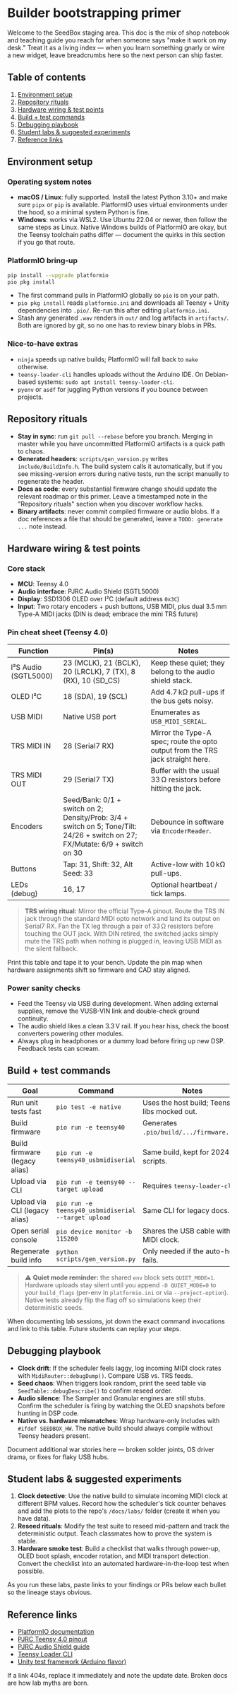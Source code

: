 # Builder bootstrapping primer

Welcome to the SeedBox staging area. This doc is the mix of shop notebook and
teaching guide you reach for when someone says "make it work on my desk." Treat
it as a living index — when you learn something gnarly or wire a new widget,
leave breadcrumbs here so the next person can ship faster.

## Table of contents

1. [Environment setup](#environment-setup)
2. [Repository rituals](#repository-rituals)
3. [Hardware wiring & test points](#hardware-wiring--test-points)
4. [Build + test commands](#build--test-commands)
5. [Debugging playbook](#debugging-playbook)
6. [Student labs & suggested experiments](#student-labs--suggested-experiments)
7. [Reference links](#reference-links)

## Environment setup

### Operating system notes

- **macOS / Linux**: fully supported. Install the latest Python 3.10+ and make
  sure `pipx` or `pip` is available. PlatformIO uses virtual environments under
  the hood, so a minimal system Python is fine.
- **Windows**: works via WSL2. Use Ubuntu 22.04 or newer, then follow the same
  steps as Linux. Native Windows builds of PlatformIO are okay, but the Teensy
  toolchain paths differ — document the quirks in this section if you go that
  route.

### PlatformIO bring-up

```bash
pip install --upgrade platformio
pio pkg install
```

- The first command pulls in PlatformIO globally so `pio` is on your path.
- `pio pkg install` reads `platformio.ini` and downloads all Teensy + Unity
  dependencies into `.pio/`. Re-run this after editing `platformio.ini`.
- Stash any generated `.wav` renders in `out/` and log artifacts in `artifacts/`.
  Both are ignored by git, so no one has to review binary blobs in PRs.

### Nice-to-have extras

- `ninja` speeds up native builds; PlatformIO will fall back to `make` otherwise.
- `teensy-loader-cli` handles uploads without the Arduino IDE. On Debian-based
  systems: `sudo apt install teensy-loader-cli`.
- `pyenv` or `asdf` for juggling Python versions if you bounce between projects.

## Repository rituals

- **Stay in sync**: run `git pull --rebase` before you branch. Merging in master
  while you have uncommitted PlatformIO artifacts is a quick path to chaos.
- **Generated headers**: `scripts/gen_version.py` writes `include/BuildInfo.h`.
  The build system calls it automatically, but if you see missing-version errors
  during native tests, run the script manually to regenerate the header.
- **Docs as code**: every substantial firmware change should update the relevant
  roadmap or this primer. Leave a timestamped note in the "Repository rituals"
  section when you discover workflow hacks.
- **Binary artifacts**: never commit compiled firmware or audio blobs. If a doc
  references a file that should be generated, leave a `TODO: generate ...` note
  instead.

## Hardware wiring & test points

### Core stack

- **MCU**: Teensy 4.0
- **Audio interface**: PJRC Audio Shield (SGTL5000)
- **Display**: SSD1306 OLED over I²C (default address `0x3C`)
- **Input**: Two rotary encoders + push buttons, USB MIDI, plus dual 3.5 mm
  Type-A MIDI jacks (DIN is dead; embrace the mini TRS future)

### Pin cheat sheet (Teensy 4.0)

| Function | Pin(s) | Notes |
|----------|--------|-------|
| I²S Audio (SGTL5000) | 23 (MCLK), 21 (BCLK), 20 (LRCLK), 7 (TX), 8 (RX), 10 (SD_CS) | Keep these quiet; they belong to the audio shield stack. |
| OLED I²C | 18 (SDA), 19 (SCL) | Add 4.7 kΩ pull-ups if the bus gets noisy. |
| USB MIDI | Native USB port | Enumerates as `USB_MIDI_SERIAL`. |
| TRS MIDI IN | 28 (Serial7 RX) | Mirror the Type-A spec; route the opto output from the TRS jack straight here. |
| TRS MIDI OUT | 29 (Serial7 TX) | Buffer with the usual 33 Ω resistors before hitting the jack. |
| Encoders | Seed/Bank: 0/1 + switch on 2; Density/Prob: 3/4 + switch on 5; Tone/Tilt: 24/26 + switch on 27; FX/Mutate: 6/9 + switch on 30 | Debounce in software via `EncoderReader`. |
| Buttons | Tap: 31, Shift: 32, Alt Seed: 33 | Active-low with 10 kΩ pull-ups. |
| LEDs (debug) | 16, 17 | Optional heartbeat / tick lamps. |

> **TRS wiring ritual:** Mirror the official Type-A pinout. Route the TRS IN jack
> through the standard MIDI opto network and land its output on Serial7 RX. Fan
> the TX leg through a pair of 33 Ω resistors before touching the OUT jack. With
> DIN retired, the switched jacks simply mute the TRS path when nothing is
> plugged in, leaving USB MIDI as the silent fallback.

Print this table and tape it to your bench. Update the pin map when hardware
assignments shift so firmware and CAD stay aligned.

### Power sanity checks

- Feed the Teensy via USB during development. When adding external supplies,
  remove the VUSB-VIN link and double-check ground continuity.
- The audio shield likes a clean 3.3 V rail. If you hear hiss, check the boost
  converters powering other modules.
- Always plug in headphones or a dummy load before firing up new DSP. Feedback
  tests can scream.

## Build + test commands

| Goal | Command | Notes |
|------|---------|-------|
| Run unit tests fast | `pio test -e native` | Uses the host build; Teensy libs mocked out. |
| Build firmware | `pio run -e teensy40` | Generates `.pio/build/.../firmware.hex`. |
| Build firmware (legacy alias) | `pio run -e teensy40_usbmidiserial` | Same build, kept for 2024 scripts. |
| Upload via CLI | `pio run -e teensy40 --target upload` | Requires `teensy-loader-cli`. |
| Upload via CLI (legacy alias) | `pio run -e teensy40_usbmidiserial --target upload` | Same CLI for legacy docs. |
| Open serial console | `pio device monitor -b 115200` | Shares the USB cable with MIDI clock. |
| Regenerate build info | `python scripts/gen_version.py` | Only needed if the auto-hook fails. |

> ⚠️ **Quiet mode reminder:** the shared `env` block sets `QUIET_MODE=1`. Hardware
> uploads stay silent until you append `-D QUIET_MODE=0` to your `build_flags`
> (per-env in `platformio.ini` or via `--project-option`). Native tests already
> flip the flag off so simulations keep their deterministic seeds.

When documenting lab sessions, jot down the exact command invocations and link
to this table. Future students can replay your steps.

## Debugging playbook

- **Clock drift**: If the scheduler feels laggy, log incoming MIDI clock rates
  with `MidiRouter::debugDump()`. Compare USB vs. TRS feeds.
- **Seed chaos**: When triggers look random, print the seed table via
  `SeedTable::debugDescribe()` to confirm reseed order.
- **Audio silence**: The Sampler and Granular engines are still stubs. Confirm
  the scheduler is firing by watching the OLED snapshots before hunting in DSP
  code.
- **Native vs. hardware mismatches**: Wrap hardware-only includes with
  `#ifdef SEEDBOX_HW`. The native build should always compile without Teensy
  headers present.

Document additional war stories here — broken solder joints, OS driver drama,
or fixes for flaky USB hubs.

## Student labs & suggested experiments

1. **Clock detective**: Use the native build to simulate incoming MIDI clock at
   different BPM values. Record how the scheduler's tick counter behaves and add
   the plots to the repo's `/docs/labs/` folder (create it when you have data).
2. **Reseed rituals**: Modify the test suite to reseed mid-pattern and track the
   deterministic output. Teach classmates how to prove the system is stable.
3. **Hardware smoke test**: Build a checklist that walks through power-up,
   OLED boot splash, encoder rotation, and MIDI transport detection. Convert the
   checklist into an automated hardware-in-the-loop test when possible.

As you run these labs, paste links to your findings or PRs below each bullet so
the lineage stays obvious.

## Reference links

- [PlatformIO documentation](https://docs.platformio.org/en/latest/)
- [PJRC Teensy 4.0 pinout](https://www.pjrc.com/teensy/pinout.html)
- [PJRC Audio Shield guide](https://www.pjrc.com/store/teensy3_audio.html)
- [Teensy Loader CLI](https://www.pjrc.com/teensy/loader_cli.html)
- [Unity test framework (Arduino flavor)](https://github.com/ThrowTheSwitch/Unity)

If a link 404s, replace it immediately and note the update date. Broken docs are
how lab myths are born.
